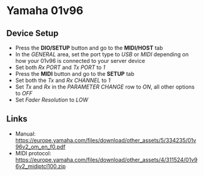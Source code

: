 # Yamaha 01v96

## Device Setup

* Press the **DIO/SETUP** button and go to the **MIDI/HOST** tab
* In the *GENERAL* area, set the port type to *USB* or *MIDI* depending on how your 01v96 is connected to your server device
* Set both *Rx PORT* and *Tx PORT* to *1*
* Press the **MIDI** button and go to the **SETUP** tab
* Set both the *Tx* and *Rx CHANNEL* to *1*
* Set *Tx* and *Rx* in the *PARAMETER CHANGE* row to *ON*, all other options to *OFF*
* Set *Fader Resolution* to *LOW*

## Links

* Manual: https://europe.yamaha.com/files/download/other_assets/5/334235/01v96v2_om_en_f0.pdf
* MIDI protocol: https://europe.yamaha.com/files/download/other_assets/4/311524/01v96v2_midiptcl100.zip

